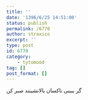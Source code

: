 ```yaml
---
title: ''
date: '1396/6/25 14:51:00'
status: publish
permalink: /6770
author: straxico
excerpt: ''
type: post
id: 6770
category:
    - tytomood
tag: []
post_format: []
---
```

گر ببینی ناکسان بالانشینند صبر کن